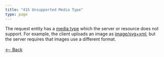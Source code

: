 ```yaml
---
title: "415 Unsupported Media Type"
type: page
---
```

The request entity has a [media type](https://en.wikipedia.org/wiki/Internet_media_type) which the server or resource does not support. For example, the client uploads an image as [image/svg+xml](https://en.wikipedia.org/wiki/Scalable_Vector_Graphics), but the server requires that images use a different format.<br /><br />[<-- Back](../../)